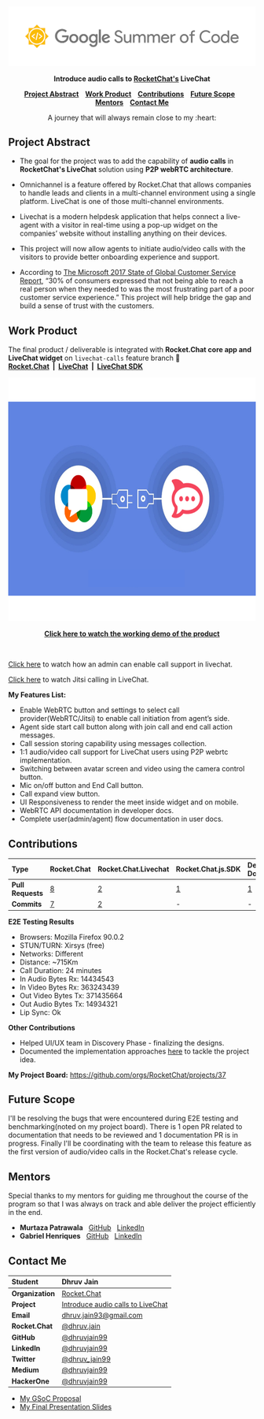 <div align="center">
    <a href="https://summerofcode.withgoogle.com/projects/#6134609332404224"><img src="assets/Google_Summer_of_Code_flyer.png" width="650" alt="google-summer-of-code"></a>
    <br>
    <b> 
        <p>
        Introduce audio calls to <a href="https://rocket.chat/">RocketChat's</a> LiveChat
        </p>
    </b>
</div>

<p align="center">
    <b>
        <a href="#project-abstract">Project Abstract</a>&nbsp;&nbsp;&nbsp;
        <a href="#work-product">Work Product</a>&nbsp;&nbsp;&nbsp;
        <a href="#contributions">Contributions</a>&nbsp;&nbsp;&nbsp;
        <a href="#future-scope">Future Scope</a>&nbsp;&nbsp;&nbsp;
        <a href="#mentors">Mentors</a>&nbsp;&nbsp;&nbsp;
        <a href="#contact-me">Contact Me</a>
    </b>
</p>

<p align="center"> A journey that will always remain close to my :heart: </p>

## Project Abstract

+ The goal for the project was to add the capability of **audio calls** in **RocketChat's LiveChat** solution using **P2P webRTC architecture**.

+ Omnichannel is a feature offered by Rocket.Chat that allows companies to handle leads and clients in a multi-channel environment using a single platform. LiveChat is one of those multi-channel environments.

+ Livechat is a modern helpdesk application that helps connect a live-agent with a visitor in real-time using a pop-up widget on the companies’ website without installing anything on their devices.

+ This project will now allow agents to initiate audio/video calls with the visitors to provide better onboarding experience and support.

+ According to [The Microsoft 2017 State of
Global Customer Service Report](http://info.microsoft.com/rs/157-GQE-382/images/EN-CNTNT-Report-DynService-2017-global-state-customer-service-en-au.pdf), “30% of consumers expressed that not being able to reach a real person when they needed to was the most frustrating part of a poor customer service experience.” This project will help bridge the gap and build a sense of trust with the customers.


## Work Product

The final product / deliverable is integrated with **Rocket.Chat core app and LiveChat widget** on `livechat-calls` feature branch :rocket:  
<b>[Rocket.Chat](https://github.com/RocketChat/Rocket.Chat/pull/23004) &nbsp;|&nbsp; [LiveChat](https://github.com/RocketChat/Rocket.Chat.Livechat/pull/638) &nbsp;|&nbsp; [LiveChat SDK](https://github.com/RocketChat/Rocket.Chat.js.SDK/pull/144) </b>
<div align="center">
    <a href="https://drive.google.com/file/d/1qk3_az54c1g8jLsynn1qVFGTDX21fYsg/view?usp=sharing"><img src="assets/WebRTC_meets_Rocketchat.png" alt="Webrtc-meets-rocketchat" height="495" width="700">
    <br>
    <b> 
        <p>
        Click here to watch the working demo of the product
        </p>
    </b>
    </a>
</div>
</br>

[Click here](https://drive.google.com/file/d/13crQBsoOgPFeVGITlOpWzzz6vQl_K9zA/view?usp=sharing) to watch how an admin can enable call support in livechat.

[Click here](https://drive.google.com/file/d/156t7amtfYQOB44O4cEe9p0NkTnUnoeSK/view?usp=sharing) to watch Jitsi calling in LiveChat.

**My Features List:**  
+ Enable WebRTC button and settings to select call provider(WebRTC/Jitsi) to enable call initiation from agent’s side.
+ Agent side start call button along with join call and end call action messages.
+ Call session storing capability using messages collection.
+ 1:1 audio/video call support for LiveChat users using P2P webrtc implementation.
+ Switching between avatar screen and video using the camera control button.
+ Mic on/off button and End Call button.
+ Call expand view button.
+ UI Responsiveness to render the meet inside widget and on mobile.
+ WebRTC API documentation in developer docs.
+ Complete user(admin/agent) flow documentation in user docs.


## Contributions

| Type | Rocket.Chat | Rocket.Chat.Livechat | Rocket.Chat.js.SDK | Developer-Docs |
|:---------|:------------| :------------------- | :----------------- | :----------------- |
| **Pull Requests** | [8](https://github.com/RocketChat/Rocket.Chat/pulls?q=is%3Apr+author%3Adhruvjain99) | [2](https://github.com/RocketChat/Rocket.Chat.Livechat/pulls?q=is%3Apr+author%3Adhruvjain99) | [1](https://github.com/RocketChat/Rocket.Chat.JS.SDK/pulls?q=is%3Apr+author%3Adhruvjain99) | [1](https://github.com/RocketChat/Developer-Docs/pulls?q=is%3Apr+author%3Adhruvjain99) |
| **Commits** | [7](https://github.com/RocketChat/Rocket.Chat/commits/livechat-calls?author=dhruvjain99) | [2](https://github.com/RocketChat/Rocket.Chat.Livechat/commits/livechat-calls?author=dhruvjain99) | - | - |

**E2E Testing Results**
- Browsers: Mozilla Firefox 90.0.2
- STUN/TURN: Xirsys (free)
- Networks: Different
- Distance: ~715Km
- Call Duration: 24 minutes
- In Audio Bytes Rx: 14434543
- In Video Bytes Rx: 363243439
- Out Video Bytes Tx: 371435664
- Out Audio Bytes Tx: 14934321
- Lip Sync: Ok


**Other Contributions**
- Helped UI/UX team in Discovery Phase - finalizing the designs.
- Documented the implementation approaches [here](https://docs.google.com/document/d/11g72exqFF5_XVNx92HuETA2Gd-IAwsFRuam6NLFD5fY/edit#heading=h.tbbc9pq4ofh8) to tackle the project idea.  

**My Project Board:** https://github.com/orgs/RocketChat/projects/37 

## Future Scope

I'll be resolving the bugs that were encountered during E2E testing and benchmarking(noted on my project board). There is 1 open PR related to documentation that needs to be reviewed and 1 documentation PR is in progress. Finally I'll be coordinating with the team to release this feature as the first version of audio/video calls in the Rocket.Chat's release cycle.


## Mentors

Special thanks to my mentors for guiding me throughout the course of the program so that I was always on track and able deliver the project efficiently in the end.

+ **Murtaza Patrawala**&nbsp; &nbsp;[GitHub](https://github.com/murtaza98) &nbsp; [LinkedIn](https://www.linkedin.com/in/murtaza-patrawala-b17419166/)
+ **Gabriel Henriques**&nbsp; &nbsp;[GitHub](https://github.com/gabriellsh) &nbsp; [LinkedIn](https://www.linkedin.com/in/gabrielschnorr/)


## Contact Me

| **Student** | Dhruv Jain |
|:--------------------|:-------------------|
| **Organization** | [Rocket.Chat](https://rocket.chat/) |
| **Project** | [Introduce audio calls to LiveChat](https://summerofcode.withgoogle.com/projects/#5285209030787072) |
| **Email** | <a href="mailto:dhruv.jain93@gmail.com">dhruv.jain93@gmail.com</a> |
| **Rocket.Chat** | [@dhruv.jain](https://open.rocket.chat/direct/n44bjdgSkfp2o73q2) |
| **GitHub** | [@dhruvjain99](https://github.com/dhruvjain99) |
| **LinkedIn** | [@dhruvjain99](https://www.linkedin.com/in/dhruvjain99/) |
| **Twitter** | [@dhruv_jain99](https://twitter.com/dhruv_jain99) |
| **Medium** | [@dhruvjain99](https://dhruvjain99.medium.com/) |
| **HackerOne** | [@dhruvjain99](https://hackerone.com/dhruvjain99?type=user) |


- [My GSoC Proposal](https://docs.google.com/document/d/1Oxh3JU7ayho9KWTjDp0xfAEO2m5tgMHtwbVOG1zyy4o/edit)
- [My Final Presentation Slides](https://docs.google.com/presentation/d/1owIrdaanRCmFTd1FYceqxhTVRaDhOM-UkxY1qc0KbLs/edit?usp=sharing)
